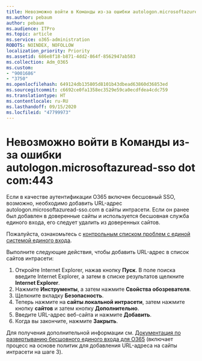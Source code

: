 ```yaml
---
title: Невозможно войти в Команды из-за ошибки autologon.microsoftazuread-sso.com:443
ms.author: pebaum
author: pebaum
ms.audience: ITPro
ms.topic: article
ms.service: o365-administration
ROBOTS: NOINDEX, NOFOLLOW
localization_priority: Priority
ms.assetid: 686e8f18-b871-4dd2-864f-8562947ab583
ms.collection: Adm_O365
ms.custom:
- "9001686"
- "3750"
ms.openlocfilehash: 649124db135805d8101b43dbead63860d36853ed
ms.sourcegitcommit: c6692ce0fa1358ec3529e59ca0ecdfdea4cdc759
ms.translationtype: HT
ms.contentlocale: ru-RU
ms.lasthandoff: 09/15/2020
ms.locfileid: "47799973"
---
```

# <a name="unable-to-log-into-teams-due-to-error-autologonmicrosoftazuread-sso-dot-com443"></a>Невозможно войти в Команды из-за ошибки autologon.microsoftazuread-sso dot com:443

Если в качестве аутентификации O365 включен бесшовный SSO, возможно, необходимо добавить URL-адрес autologon.microsoftazuread-sso.com в сайты интрасети.  Если он ранее был добавлен в доверенные сайты и используется бесшовная служба единого входа, его следует удалить из доверенных сайтов.

Пожалуйста, ознакомьтесь с [контрольным списком проблем с единой системой единого входа](https://docs.microsoft.com/azure/active-directory/hybrid/tshoot-connect-sso#troubleshooting-checklist).

Выполните следующие действия, чтобы добавить URL-адрес в список сайтов интрасети:

1. Откройте Internet Explorer, нажав кнопку **Пуск**. В поле поиска введите Internet Explorer, а затем в списке результатов щелкните **Internet Explorer**.
2. Нажмите **Инструменты**, а затем нажмите **Свойства обозревателя**.
3. Щелкните вкладку **Безопасность**.
4. Теперь нажмите на **сайты локальной интрасети**, затем нажмите кнопку **сайтов** и затем кнопку **Дополнительно**.
5. Введите URL-адрес веб-сайта и нажмите **Добавить**.
6. Когда вы закончите, нажмите **Закрыть**.

Для получения дополнительной информации см. [Документация по развертыванию бесшовного единого входа для O365](https://docs.microsoft.com/azure/active-directory/hybrid/how-to-connect-sso-quick-start) (включает процесс на основе политик для добавления URL-адреса на сайты интрасети на шаге 3).
